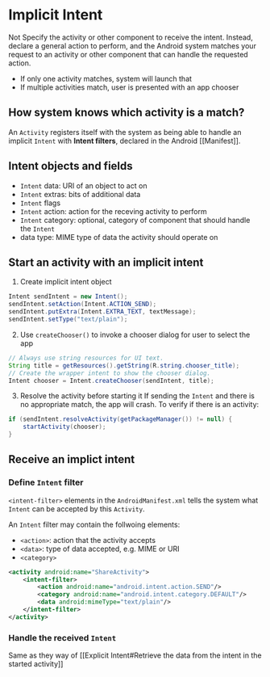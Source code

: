# Implicit Intent

Not Specify the activity or other component to receive the intent. Instead, declare a general action to perform, and the Android system matches your request to an activity or other component that can handle the requested action.

+ If only one activity matches, system will launch that
+ If multiple activities match, user is presented with an app chooser



## How system knows which activity is a match?

An `Activity` registers itself with the system as being able to handle an implicit `Intent` with **Intent filters**, declared in the Android [[Manifest]].



## Intent objects and fields
+ `Intent` data: URI of an object to act on
+ `Intent` extras: bits of additional data
+ `Intent` flags
+ `Intent` action: action for the receving activity to perform
+ `Intent` category: optional, category of component that should handle the `Intent`
+ data type: MIME type of data the activity should operate on



## Start an activity with an implicit intent
1. Create implicit intent object
```java
Intent sendIntent = new Intent();
sendIntent.setAction(Intent.ACTION_SEND);
sendIntent.putExtra(Intent.EXTRA_TEXT, textMessage);
sendIntent.setType("text/plain");
```

2. Use `createChooser()` to invoke a chooser dialog for user to select the app
```java
// Always use string resources for UI text.
String title = getResources().getString(R.string.chooser_title);
// Create the wrapper intent to show the chooser dialog.
Intent chooser = Intent.createChooser(sendIntent, title);
```

3. Resolve the activity before starting it
If sending the `Intent` and there is no appropriate match, the app will crash. To verify if there is an activity:
```java
if (sendIntent.resolveActivity(getPackageManager()) != null) {
    startActivity(chooser);
}
```



## Receive an implict intent

### Define `Intent` filter
`<intent-filter>` elements in the `AndroidManifest.xml` tells the system what `Intent` can be accepted by this `Activity`.

An `Intent` filter may contain the follwoing elements:
+ `<action>`: action that the activity accepts
+ `<data>`: type of data accepted, e.g. MIME or URI
+ `<category>`

```xml
<activity android:name="ShareActivity">
    <intent-filter>
        <action android:name="android.intent.action.SEND"/>
        <category android:name="android.intent.category.DEFAULT"/>
        <data android:mimeType="text/plain"/>
    </intent-filter>
</activity>
```

### Handle the received `Intent`
Same as they way of [[Explicit Intent#Retrieve the data from the intent in the started activity]]